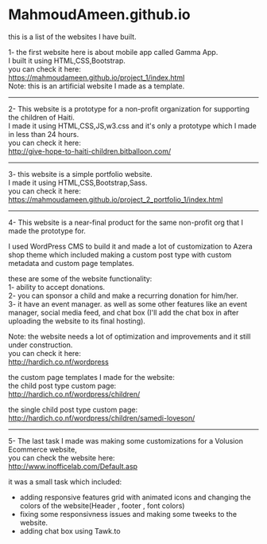 # MahmoudAmeen.github.io
this is a list of the websites I have built.

1- the first website here is about mobile app called Gamma App.<br>
I built it using HTML,CSS,Bootstrap.<br>
you can check it here: 
https://mahmoudameen.github.io/project_1/index.html <br>
Note: this is an artificial website I made as a template.

-----------------------------------------------------------------------------

2- This website is a prototype for a non-profit organization for supporting the children of Haiti.<br>
I made it using HTML,CSS,JS,w3.css and it's only a prototype which I made in less than 24 hours. <br>
you can check it here:<br>
http://give-hope-to-haiti-children.bitballoon.com/<br>

-----------------------------------------------------------------------------

3- this website is a simple portfolio website.<br>
I made it using HTML,CSS,Bootstrap,Sass.<br>
you can check it here: <br>
https://mahmoudameen.github.io/project_2_portfolio_1/index.html<br>


-----------------------------------------------------------------------------


4- This website is a near-final product for the same non-profit org that I made the prototype for. <br>

I used WordPress CMS to build it and made a lot of customization to Azera shop theme which included making a custom post type
with custom metadata and custom page templates. <br>

these are some of the website functionality: <br>
1- ability to accept donations.<br>
2- you can sponsor a child and make a recurring donation for him/her.<br>
3- it have an event manager.
as well as some other features like an event manager, social media feed, and chat box (I'll add the chat box in after uploading the
website to its final hosting).<br>

Note: the website needs a lot of optimization and improvements and it still under construction.<br>
you can check it here: <br>
http://hardich.co.nf/wordpress <br>

the custom page templates I made for the website:  <br>
the child post type custom page: <br>
http://hardich.co.nf/wordpress/children/ <br>

the single child post type custom page: <br>
http://hardich.co.nf/wordpress/children/samedi-loveson/ <br>



-----------------------------------------------------------------------------

5- The last task I made was making some customizations for a Volusion Ecommerce website, <br>
you can check the website here: <br>
http://www.inofficelab.com/Default.asp <br>

it was a small task which included: <br>
- adding responsive features grid with animated icons and changing the colors of the website(Header , footer , font colors) <br>
- fixing some responsivness issues and making some tweeks to the website. <br>
- adding chat box using Tawk.to <br>
